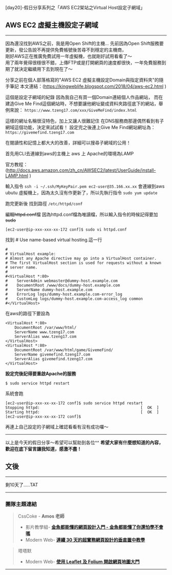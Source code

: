[day20]-假日分享系列之「AWS EC2架站之Virtual Host設定子網域」
## AWS EC2 虛擬主機設定子網域
---

因為還沒找到AWS之前，我是用Open Shift的主機...
先前因為Open Shift服務要更新，發公告說不再提供免費帳號後苦尋不到穩定的主機商，   
剛好AWS正在推廣免費試用一年虛擬機，也就剛好試用看看了～   
用了兩年覺得很穩很不錯，上傳FTP或是打開網頁的速度都很快，一年免費服務到期了就決定繼續用下去到現在了～

分享之前在個人部落格寫的"AWS EC2 虛擬主機設定Domain與指定資料夾"的隨手筆記
本文連結：(https://kingweblife.blogspot.com/2018/04/aws-ec2.html )

這個是設定子網域的紀錄
因為我自己有買一個Domain連結個人作品網站，
而在建造Give Me Find這個網站時，不想要讓他網址變成資料夾路徑底下的網站，舉例來說：
```https://www.tzeng17.com/xxx/GiveMeFind/index.html```

這樣的網址名稱很沒特色，加上又讓人很難記住
在DNS服務商那邊偶然看到有子網域這個功能，決定來試試看！
設定完之後連上Give Me Find網站網址為：
```https://givemefind.tzeng17.com```

在閱讀性和記憶上都大大的改善，詳細可以搜尋子網域的公用！

首先用CLI去連線到aws的主機上
aws 上 Apache的環境為LAMP

官方教程：(http://docs.aws.amazon.com/zh_cn/AWSEC2/latest/UserGuide/install-LAMP.html )

輸入指令
```ssh -i ~/.ssh/MyKeyPair.pem ec2-user@35.166.xx.xx```
會連線到aws ubutu 虛擬機上，因為太久沒有作更新了，所以先執行指令
```sudo yum update```

跑完更新後 找到路徑
```/etc/httpd/conf```

編輯~~httpd.conf~~檔 因為httpd.conf檔為唯讀檔，所以輸入指令的時候記得要加~~sudo~~
```
[ec2-user@ip-xxx-xxx-xx-172 conf]$ sudo vi httpd.conf
```
找到 # Use name-based virtual hosting.這一行
   
  
```
#
# VirtualHost example:
# Almost any Apache directive may go into a VirtualHost container.
# The first VirtualHost section is used for requests without a known
# server name.
#
#<VirtualHost *:80>
#    ServerAdmin webmaster@dummy-host.example.com
#    DocumentRoot /www/docs/dummy-host.example.com
#    ServerName dummy-host.example.com
#    ErrorLog logs/dummy-host.example.com-error_log
#    CustomLog logs/dummy-host.example.com-access_log common
#</VirtualHost>
```

在aws的路徑下要設為

```
<VirtualHost *:80>
    DocumentRoot /var/www/html/
    ServerName www.tzeng17.com
    ServerAlias www.tzeng17.com
</VirtualHost>
<VirtualHost *:80>
    DocumentRoot /var/www/html/game/GivemeFind/
    ServerName givemefind.tzeng17.com
    ServerAlias givemefind.tzeng17.com
</VirtualHost>
```

**設定完後記得要重啟Apache的服務**
```
$ sudo service httpd restart
```

系統會跑
```
[ec2-user@ip-xxx-xx-xx-172 conf]$ sudo service httpd restart
Stopping httpd:                                            [  OK  ]
Starting httpd:                                            [  OK  ]
[ec2-user@ip-xxx-xx-xx-172 conf]$
```
再連上自己設定的子網域上確認看看有沒有成功囉～

---

以上是今天的假日分享～希望可以幫助到各位^^
**希望大家有什麼想知道的內容，歡迎在底下留言讓我知道，感激不盡！**

## 文後

---

剩10天了.....TAT

---

### 團隊主題連結

> CssCoke - **Amos 老師**
>
> - 影片教學組- **[金魚都能懂的網頁設計入門 - 金魚都能懂了你還怕學不會嗎](https://ithelp.ithome.com.tw/users/20112550/ironman/2072)**
> - Modern Web- **[連續 30 天的超實務網頁設計的垂直置中教學](https://ithelp.ithome.com.tw/users/20112550/ironman/2092)**

> 塔塔默
>
> - Modern Web- **[使用 Leaflet 及 Folium 開啟網頁地圖大門](https://ithelp.ithome.com.tw/users/20112552/ironman/2074)**

---
